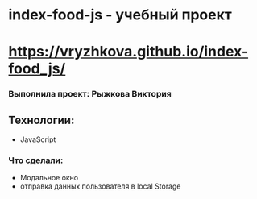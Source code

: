 # index-food-js - учебный проект

# https://vryzhkova.github.io/index-food_js/

### Выполнила проект: Рыжкова Виктория

## Технологии:
- JavaScript

### Что сделали:
- Модальное окно 
- отправка данных пользователя в local Storage
